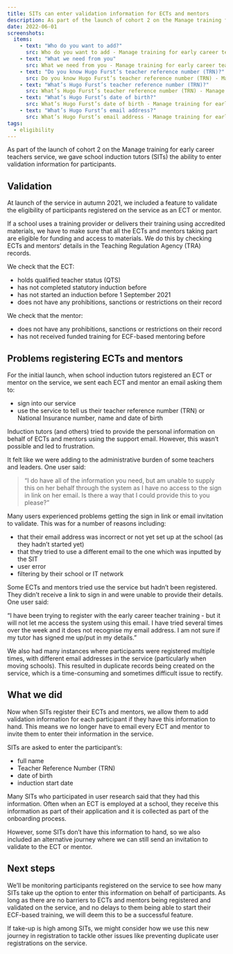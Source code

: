 ```yaml
---
title: SITs can enter validation information for ECTs and mentors
description: As part of the launch of cohort 2 on the Manage training for early career teachers service, we gave school induction tutors (SITs) the ability to enter validation information for participants
date: 2022-06-01
screenshots:
  items:
    - text: "Who do you want to add?"
      src: Who do you want to add - Manage training for early career teachers - GOV.UK.png
    - text: "What we need from you"
      src: What we need from you - Manage training for early career teachers - GOV.UK.png
    - text: "Do you know Hugo Furst’s teacher reference number (TRN)?"
      src: Do you know Hugo Furst’s teacher reference number (TRN) - Manage training for early career teachers - GOV.UK.png
    - text: "What’s Hugo Furst’s teacher reference number (TRN)?"
      src: What’s Hugo Furst’s teacher reference number (TRN) - Manage training for early career teachers - GOV.UK.png
    - text: "What’s Hugo Furst’s date of birth?"
      src: What’s Hugo Furst’s date of birth - Manage training for early career teachers - GOV.UK.png
    - text: "What’s Hugo Furst’s email address?"
      src: What’s Hugo Furst’s email address - Manage training for early career teachers - GOV.UK.png
tags:
  - eligibility
---
```


As part of the launch of cohort 2 on the Manage training for early career teachers service, we gave school induction tutors (SITs) the ability to enter validation information for participants.

## Validation
At launch of the service in autumn 2021, we included a feature to validate the eligibility of participants registered on the service as an ECT or mentor.

If a school uses a training provider or delivers their training using accredited materials, we have to make sure that all the ECTs and mentors taking part are eligible for funding and access to materials. We do this by checking ECTs and mentors’ details in the Teaching Regulation Agency (TRA) records.

We check that the ECT:
- holds qualified teacher status (QTS)
- has not completed statutory induction before
- has not started an induction before 1 September 2021
- does not have any prohibitions, sanctions or restrictions on their record

We check that the mentor:
- does not have any prohibitions, sanctions or restrictions on their record
- has not received funded training for ECF-based mentoring before

## Problems registering ECTs and mentors
For the initial launch, when school induction tutors registered an ECT or mentor on the service, we sent each ECT and mentor an email asking them to:
- sign into our service
- use the service to tell us their teacher reference number (TRN) or National Insurance number, name and date of birth

Induction tutors (and others) tried to provide the personal information on behalf of ECTs and mentors using the support email. However, this wasn’t possible and led to frustration.

It felt like we were adding to the administrative burden of some teachers and leaders. One user said:

> “I do have all of the information you need, but am unable to supply this on her behalf through the system as I have no access to the sign in link on her email. Is there a way that I could provide this to you please?”

Many users experienced problems getting the sign in link or email invitation to validate. This was for a number of reasons including:
- that their email address was incorrect or not yet set up at the school (as they hadn’t started yet)
- that they tried to use a different email to the one which was inputted by the SIT
- user error
- filtering by their school or IT network

Some ECTs and mentors tried use the service but hadn’t been registered. They didn’t receive a link to sign in and were unable to provide their details. One user said:

“I have been trying to register with the early career teacher training - but it will not let me access the system using this email. I have tried several times over the week and it does not recognise my email address. I am not sure if my tutor has signed me up/put in my details.”

We also had many instances where participants were registered multiple times, with different email addresses in the service (particularly when moving schools). This resulted in duplicate records being created on the service, which is a time-consuming and sometimes difficult issue to rectify.

## What we did

Now when SITs register their ECTs and mentors, we allow them to add validation information for each participant if they have this information to hand. This means we no longer have to email every ECT and mentor to invite them to enter their information in the service.

SITs are asked to enter the participant’s:
- full name
- Teacher Reference Number (TRN)
- date of birth
- induction start date

Many SITs who participated in user research said that they had this information. Often when an ECT is employed at a school, they receive this information as part of their application and it is collected as part of the onboarding process.

However, some SITs don’t have this information to hand, so we also included an alternative journey where we can still send an invitation to validate to the ECT or mentor.


## Next steps
We’ll be monitoring participants registered on the service to see how many SITs take up the option to enter this information on behalf of participants. As long as there are no barriers to ECTs and mentors being registered and validated on the service, and no delays to them being able to start their ECF-based training, we will deem this to be a successful feature.

If take-up is high among SITs, we might consider how we use this new journey in registration to tackle other issues like preventing duplicate user registrations on the service.
